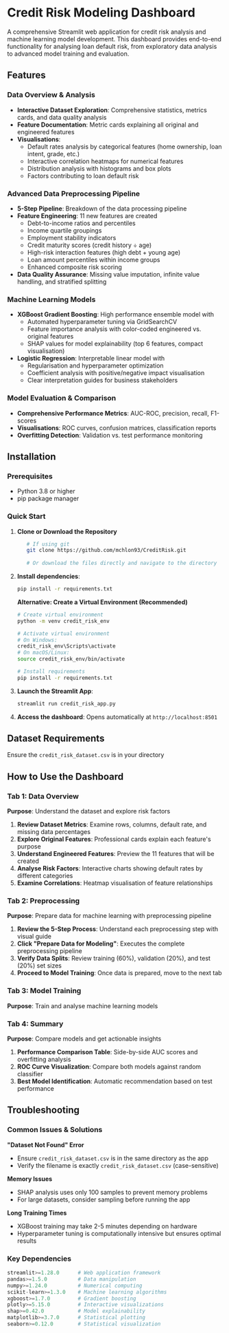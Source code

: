 # Credit Risk Modeling Dashboard

A comprehensive Streamlit web application for credit risk analysis and machine learning model development. This dashboard provides end-to-end functionality for analysing loan default risk, from exploratory data analysis to advanced model training and evaluation.

## Features

### **Data Overview & Analysis**
- **Interactive Dataset Exploration**: Comprehensive statistics, metrics cards, and data quality analysis
- **Feature Documentation**: Metric cards explaining all original and engineered features
- **Visualisations**: 
  - Default rates analysis by categorical features (home ownership, loan intent, grade, etc.)
  - Interactive correlation heatmaps for numerical features
  - Distribution analysis with histograms and box plots
  - Factors contributing to loan default risk

### **Advanced Data Preprocessing Pipeline**
- **5-Step Pipeline**: Breakdown of the data processing pipeline
- **Feature Engineering**: 11 new features are created
  - Debt-to-income ratios and percentiles
  - Income quartile groupings
  - Employment stability indicators  
  - Credit maturity scores (credit history ÷ age)
  - High-risk interaction features (high debt + young age)
  - Loan amount percentiles within income groups
  - Enhanced composite risk scoring
- **Data Quality Assurance**: Missing value imputation, infinite value handling, and stratified splitting

### **Machine Learning Models**
- **XGBoost Gradient Boosting**: High performance ensemble model with
  - Automated hyperparameter tuning via GridSearchCV
  - Feature importance analysis with color-coded engineered vs. original features
  - SHAP values for model explainability (top 6 features, compact visualisation)
- **Logistic Regression**: Interpretable linear model with
  - Regularisation and hyperparameter optimization
  - Coefficient analysis with positive/negative impact visualisation
  - Clear interpretation guides for business stakeholders

### **Model Evaluation & Comparison**
- **Comprehensive Performance Metrics**: AUC-ROC, precision, recall, F1-scores
- **Visualisations**: ROC curves, confusion matrices, classification reports
- **Overfitting Detection**: Validation vs. test performance monitoring

## Installation

### Prerequisites
- Python 3.8 or higher
- pip package manager

### Quick Start
1. **Clone or Download the Repository**
   ```bash
      # If using git
      git clone https://github.com/mchlon93/CreditRisk.git
      
      # Or download the files directly and navigate to the directory
   ```

2. **Install dependencies**:
    ```bash
    pip install -r requirements.txt
    ```
    
    **Alternative: Create a Virtual Environment (Recommended)**
    
    ```bash
    # Create virtual environment
    python -m venv credit_risk_env
    
    # Activate virtual environment
    # On Windows:
    credit_risk_env\Scripts\activate
    # On macOS/Linux:
    source credit_risk_env/bin/activate
    
    # Install requirements
    pip install -r requirements.txt
    ```
   
3. **Launch the Streamlit App**:
   ```bash
   streamlit run credit_risk_app.py
   ```

4. **Access the dashboard**: Opens automatically at `http://localhost:8501`

## Dataset Requirements

Ensure the `credit_risk_dataset.csv` is in your directory

## How to Use the Dashboard

### **Tab 1: Data Overview**
**Purpose**: Understand the dataset and explore risk factors

1. **Review Dataset Metrics**: Examine rows, columns, default rate, and missing data percentages
2. **Explore Original Features**: Professional cards explain each feature's purpose
3. **Understand Engineered Features**: Preview the 11 features that will be created
4. **Analyse Risk Factors**: Interactive charts showing default rates by different categories
5. **Examine Correlations**: Heatmap visualisation of feature relationships

### **Tab 2: Preprocessing**
**Purpose**: Prepare data for machine learning with preprocessing pipeline

1. **Review the 5-Step Process**: Understand each preprocessing step with visual guide
2. **Click "Prepare Data for Modeling"**: Executes the complete preprocessing pipeline
3. **Verify Data Splits**: Review training (60%), validation (20%), and test (20%) set sizes
4. **Proceed to Model Training**: Once data is prepared, move to the next tab

### **Tab 3: Model Training**
**Purpose**: Train and analyse machine learning models

### **Tab 4: Summary**
**Purpose**: Compare models and get actionable insights

1. **Performance Comparison Table**: Side-by-side AUC scores and overfitting analysis
2. **ROC Curve Visualization**: Compare both models against random classifier
3. **Best Model Identification**: Automatic recommendation based on test performance

## Troubleshooting

### **Common Issues & Solutions**

**"Dataset Not Found" Error**
- Ensure `credit_risk_dataset.csv` is in the same directory as the app
- Verify the filename is exactly `credit_risk_dataset.csv` (case-sensitive)

**Memory Issues**
- SHAP analysis uses only 100 samples to prevent memory problems
- For large datasets, consider sampling before running the app

**Long Training Times**
- XGBoost training may take 2-5 minutes depending on hardware
- Hyperparameter tuning is computationally intensive but ensures optimal results

### **Key Dependencies**
```python
streamlit>=1.28.0      # Web application framework
pandas>=1.5.0          # Data manipulation
numpy>=1.24.0          # Numerical computing
scikit-learn>=1.3.0    # Machine learning algorithms
xgboost>=1.7.0         # Gradient boosting
plotly>=5.15.0         # Interactive visualizations  
shap>=0.42.0           # Model explainability
matplotlib>=3.7.0      # Statistical plotting
seaborn>=0.12.0        # Statistical visualization
```

